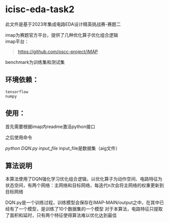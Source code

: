 # icisc-eda-task2
此文件是基于2023年集成电路EDA设计精英挑战赛-赛题二

imap为赛题官方平台，提供了几种优化算子优化组合逻辑  
imap平台：
> https://github.com/oscc-project/iMAP  

benchmark为训练集和测试集



## 环境依赖：
    tensorflow
    numpy

## 使用：
首先需要根据imap内readme激活python接口

之后使用命令

*python DQN.py input_file*
input_file是数据集（aig文件）
## 算法说明

本算法使用了DQN强化学习优化组合逻辑，以优化算子为动作空间、电路特征为状态空间，有两个网络：主网络和目标网络，每迭代n次会将主网络的权重更新到目标网络

DQN.py是一个训练过程，训练模型会保存在iMAP-MAIN/output之中，在其中已经有了一个模型，是训练了10个数据集的一个模型
对于本算法，电路特征只提取了面积和延时，只有两个特征使得算法难以优化达到最佳